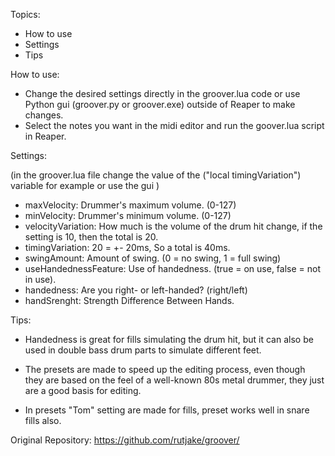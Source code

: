 
Topics:

- How to use
- Settings
- Tips

How to use:

- Change the desired settings directly in the groover.lua code or use Python gui (groover.py or groover.exe) outside of Reaper to make changes.
- Select the notes you want in the midi editor and run the goover.lua script in Reaper.

Settings:

(in the groover.lua file change the value of the ("local timingVariation") variable for example or use the gui )

- maxVelocity: Drummer's maximum volume. (0-127)
- minVelocity: Drummer's minimum volume. (0-127)
- velocityVariation: How much is the volume of the drum hit change, if the setting is 10, then the total is 20.
- timingVariation: 20 = +- 20ms, So a total is 40ms.
- swingAmount: Amount of swing. (0 = no swing, 1 = full swing)
- useHandednessFeature: Use of handedness. (true = on use, false = not in use).
- handedness: Are you right- or left-handed? (right/left)
- handSrenght: Strength Difference Between Hands.

Tips:

- Handedness is great for fills simulating the drum hit, but it can also be used in double bass drum parts to simulate different feet.

- The presets are made to speed up the editing process, even though they are based on the feel of a well-known 80s metal drummer, they just are a good basis for editing.

- In presets "Tom" setting are made for fills, preset works well in snare fills also.

Original Repository: https://github.com/rutjake/groover/